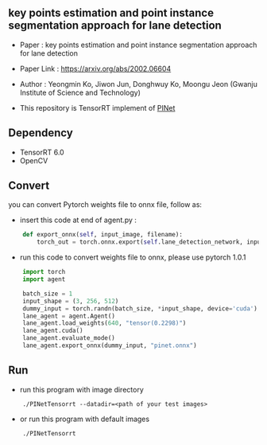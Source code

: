 ## key points estimation and point instance segmentation approach for lane detection

- Paper : key points estimation and point instance segmentation approach for lane detection
- Paper Link : https://arxiv.org/abs/2002.06604
- Author : Yeongmin Ko, Jiwon Jun, Donghwuy Ko, Moongu Jeon (Gwanju Institute of Science and Technology)


- This repository is TensorRT implement of [PINet](github.com/koyeongmin/PINet)


## Dependency

- TensorRT 6.0
- OpenCV

## Convert

you can convert Pytorch weights file to onnx file, follow as:

- insert this code at end of agent.py :
  
```python
    def export_onnx(self, input_image, filename):
        torch_out = torch.onnx.export(self.lane_detection_network, input_image, filename, verbose=True)
```

- run this code to convert weights file to onnx, please use pytorch 1.0.1

```python
    import torch
    import agent

    batch_size = 1
    input_shape = (3, 256, 512)
    dummy_input = torch.randn(batch_size, *input_shape, device='cuda')
    lane_agent = agent.Agent()
    lane_agent.load_weights(640, "tensor(0.2298)")
    lane_agent.cuda()
    lane_agent.evaluate_mode()
    lane_agent.export_onnx(dummy_input, "pinet.onnx")
```

## Run
- run this program with image directory

```shell
    ./PINetTensorrt --datadir=<path of your test images> 
```

- or run this program with default images
  
```shell
    ./PINetTensorrt
```
